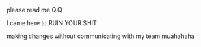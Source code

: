 please read me Q.Q

I came here to RUIN YOUR SHIT

making changes without communicating with my team muahahaha
